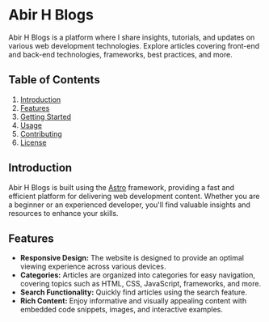 # Abir H Blogs

Abir H Blogs is a platform where I share insights, tutorials, and updates on various web development technologies. Explore articles covering front-end and back-end technologies, frameworks, best practices, and more.

## Table of Contents

1. [Introduction](#introduction)
2. [Features](#features)
3. [Getting Started](#getting-started)
4. [Usage](#usage)
5. [Contributing](#contributing)
6. [License](#license)

## Introduction

Abir H Blogs is built using the [Astro](https://astro.build/) framework, providing a fast and efficient platform for delivering web development content. Whether you are a beginner or an experienced developer, you'll find valuable insights and resources to enhance your skills.

## Features

- **Responsive Design:** The website is designed to provide an optimal viewing experience across various devices.
- **Categories:** Articles are organized into categories for easy navigation, covering topics such as HTML, CSS, JavaScript, frameworks, and more.
- **Search Functionality:** Quickly find articles using the search feature.
- **Rich Content:** Enjoy informative and visually appealing content with embedded code snippets, images, and interactive examples.
